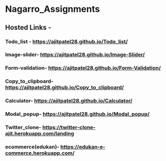# Nagarro_Assignments


## Hosted Links -

### Todo_list - https://ajitpatel28.github.io/Todo_list/

### Image-slider- https://ajitpatel28.github.io/Image-Slider/

### Form-validation- https://ajitpatel28.github.io/Form-Validation/

### Copy_to_clipboard- https://ajitpatel28.github.io/Copy_to_clipboard/

### Calculator- https://ajitpatel28.github.io/Calculator/

### Modal_popup- https://ajitpatel28.github.io/Modal_popup/

### Twitter_clone- https://twitter-clone-ajit.herokuapp.com/landing

### ecommerce(edukan)- https://edukan-e-commerce.herokuapp.com/
